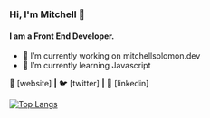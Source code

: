 
### Hi, I'm Mitchell 👋
#### I am a Front End Developer.

- 🔭 I’m currently working on mitchellsolomon.dev
- 🌱 I’m currently learning Javascript

🏡 [website] **|** 
🐦 [twitter] **|** 
👔 [linkedin]

[![Top Langs](https://github-readme-stats.vercel.app/api/top-langs/?username=rmsolomon)](https://github.com/anuraghazra/github-readme-stats)


<!--

### Hi, I'm Mitchell 👋


- 🔭 I’m currently working on [mitchellsolomon.dev]
- 🌱 I’m currently learning Javascript

🏡 [website] **|** 
🐦 [twitter] **|** 
👔 [linkedin]

[website]: https://mitchellsolomon.dev
[mitchellsolomon.dev]: https://mitchellsolomon.dev
[twitter]: https://twitter.com/rmsolomon_
[linkedin]: https://www.linkedin.com/in/mitchell-solomon-2894b4a4/

**rmsolomon/rmsolomon** is a ✨ _special_ ✨ repository because its `README.md` (this file) appears on your GitHub profile.

Here are some ideas to get you started:

- 🔭 I’m currently working on ...
- 🌱 I’m currently learning ...
- 👯 I’m looking to collaborate on ...
- 🤔 I’m looking for help with ...
- 💬 Ask me about ...
- 📫 How to reach me: ...
- 😄 Pronouns: ...
- ⚡ Fun fact: ...
-->

